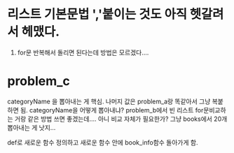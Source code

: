 # 리스트 기본문법 ','붙이는 것도 아직 헷갈려서 헤맸다.

1. for문 반복해서 돌리면 된다는데 방법은 모르겠다....


# problem_c
categoryName 을 뽑아내는 게 핵심.
나머지 값은 problem_a랑 똑같아서 그냥 복붙하면 됨.
categoryName을 어떻게 뽑아내냐?
problem_b에서 빈 리스트 for문비교하는 거랑 같은 방법 쓰면 좋겠는데....
아니 비교 자체가 필요한가?
그냥 books에서 20개 뽑아내는 게 낫지...

def로 새로운 함수 정의하고 
 새로운 함수 안에 book_info함수 돌아가게 함.
 